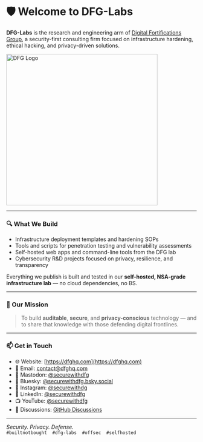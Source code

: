 # 🛡️ Welcome to DFG-Labs

**DFG-Labs** is the research and engineering arm of [Digital Fortifications Group](https://dfghq.com), a security-first consulting firm focused on infrastructure hardening, ethical hacking, and privacy-driven solutions.

<img src="https://raw.githubusercontent.com/DFG-Labs/.github/main/dfg-logo.png" alt="DFG Logo" width="400" />

---

### 🔍 What We Build

- Infrastructure deployment templates and hardening SOPs
- Tools and scripts for penetration testing and vulnerability assessments
- Self-hosted web apps and command-line tools from the DFG lab
- Cybersecurity R&D projects focused on privacy, resilience, and transparency

Everything we publish is built and tested in our **self-hosted, NSA-grade infrastructure lab** — no cloud dependencies, no BS.

---

### 🧠 Our Mission

> To build **auditable**, **secure**, and **privacy-conscious** technology — and to share that knowledge with those defending digital frontlines.

---

### 📫 Get in Touch
- 🌐 Website: [https://dfghq.com](https://dfghq.com)
- 📧 Email: [contact@dfghq.com](mailto:contact@dfghq.com)
- 🧵 Mastodon: [@securewithdfg](https://infosec.exchange/@securewithdfg)
- 🩵 Bluesky: [@securewithdfg.bsky.social](https://bsky.app/profile/securewithdfg.bsky.social)
- 📸 Instagram: [@securewithdg](https://instagram.com/securewithdg)
- 💼 LinkedIn: [@securewithdfg](https://www.linkedin.com/in/securewithdfg)
- 📺 YouTube: [@securewithdfg](https://youtube.com/@securewithdfg)
- 💬 Discussions: [GitHub Discussions](https://github.com/orgs/DFG-Labs/discussions)

---

*Security. Privacy. Defense.*  
`#builtnotbought  #dfg-labs  #offsec  #selfhosted`



